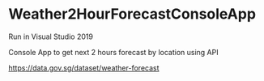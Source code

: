 # Weather2HourForecastConsoleApp

Run in Visual Studio 2019

Console App to get next 2 hours forecast by location using API

https://data.gov.sg/dataset/weather-forecast
